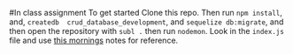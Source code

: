 #In class assignment
To get started Clone this repo. Then run `npm install`, and, `createdb  crud_database_development`, and `sequelize db:migrate`, and then open the repository with `subl .` then run `nodemon`.
Look in the `index.js` file and use [this mornings](https://github.com/sf-wdi-17/notes/blob/master/lectures/week-03/_4_thursday/dawn/intro_crud_with_sequelize.md) notes for reference.
